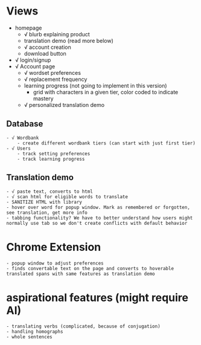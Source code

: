 # Views
- homepage
    - √ blurb explaining product
    - translation demo (read more below)
    - √ account creation
    - download button
- √ login/signup
- √ Account page
    - √ wordset preferences
    - √ replacement frequency
    - learning progress (not going to implement in this version)
        - grid with characters in a given tier, color coded to indicate mastery
    - √ personalized translation demo

## Database
    - √ Wordbank 
        - create different wordbank tiers (can start with just first tier)
    - √ Users
        - track setting preferences
        - track learning progress

## Translation demo
    - √ paste text, converts to html
    - √ scan html for eligible words to translate
    - SANITIZE HTML with library
    - hover over word for popup window. Mark as remembered or forgotten, see translation, get more info
    - tabbing functionality? We have to better understand how users might normally use tab so we don't create conflicts with default behavior

# Chrome Extension
    - popup window to adjust preferences
    - finds convertable text on the page and converts to hoverable translated spans with same features as translation demo

# aspirational features (might require AI)
    - translating verbs (complicated, because of conjugation)
    - handling homographs
    - whole sentences